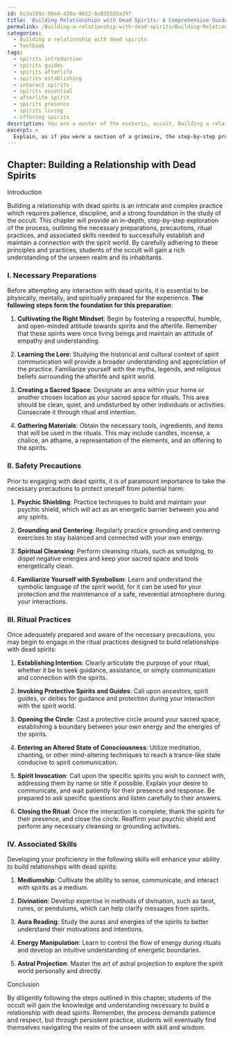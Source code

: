 ```yaml
---
id: 6c3a159c-96e4-430a-9612-8c835555a39f
title: 'Building Relationships with Dead Spirits: A Comprehensive Guide'
permalink: /Building-a-relationship-with-dead-spirits/Building-Relationships-with-Dead-Spirits-A-Comprehensive-Guide/
categories:
  - Building a relationship with dead spirits
  - Textbook
tags:
  - spirits introduction
  - spirits guides
  - spirits afterlife
  - spirits establishing
  - interact spirits
  - spirits essential
  - afterlife spirit
  - spirits presence
  - spirits living
  - offering spirits
description: You are a master of the esoteric, occult, Building a relationship with dead spirits and education, you have written many textbooks on the subject in ways that provide students with rich and deep understanding of the subject. You are being asked to write textbook-like sections on a topic and you do it with full context, explainability, and reliability in accuracy to the true facts of the topic at hand, in a textbook style that a student would easily be able to learn from, in a rich, engaging, and contextual way. Always include relevant context (such as formulas and history), related concepts, and in a way that someone can gain deep insights from.
excerpt: > 
  Explain, as if you were a section of a grimoire, the step-by-step process for a student of the occult to build a relationship with dead spirits, including necessary preparations, precautions, ritual practices, and associated skills. Be sure to provide in-depth information to empower initiates to gain rich knowledge and understanding in the realm of the unseen.
---
```

## Chapter: Building a Relationship with Dead Spirits

Introduction

Building a relationship with dead spirits is an intricate and complex practice which requires patience, discipline, and a strong foundation in the study of the occult. This chapter will provide an in-depth, step-by-step exploration of the process, outlining the necessary preparations, precautions, ritual practices, and associated skills needed to successfully establish and maintain a connection with the spirit world. By carefully adhering to these principles and practices, students of the occult will gain a rich understanding of the unseen realm and its inhabitants.

### I. Necessary Preparations

Before attempting any interaction with dead spirits, it is essential to be physically, mentally, and spiritually prepared for the experience. **The following steps form the foundation for this preparation**:

1. ****Cultivating the Right Mindset****: Begin by fostering a respectful, humble, and open-minded attitude towards spirits and the afterlife. Remember that these spirits were once living beings and maintain an attitude of empathy and understanding.

2. ****Learning the Lore****: Studying the historical and cultural context of spirit communication will provide a broader understanding and appreciation of the practice. Familiarize yourself with the myths, legends, and religious beliefs surrounding the afterlife and spirit world.

3. ****Creating a Sacred Space****: Designate an area within your home or another chosen location as your sacred space for rituals. This area should be clean, quiet, and undisturbed by other individuals or activities. Consecrate it through ritual and intention.

4. ****Gathering Materials****: Obtain the necessary tools, ingredients, and items that will be used in the rituals. This may include candles, incense, a chalice, an athame, a representation of the elements, and an offering to the spirits.

### II. Safety Precautions

Prior to engaging with dead spirits, it is of paramount importance to take the necessary precautions to protect oneself from potential harm:

1. ****Psychic Shielding****: Practice techniques to build and maintain your psychic shield, which will act as an energetic barrier between you and any spirits.

2. ****Grounding and Centering****: Regularly practice grounding and centering exercises to stay balanced and connected with your own energy.

3. ****Spiritual Cleansing****: Perform cleansing rituals, such as smudging, to dispel negative energies and keep your sacred space and tools energetically clean.

4. ****Familiarize Yourself with Symbolism****: Learn and understand the symbolic language of the spirit world, for it can be used for your protection and the maintenance of a safe, reverential atmosphere during your interactions.

### III. Ritual Practices

Once adequately prepared and aware of the necessary precautions, you may begin to engage in the ritual practices designed to build relationships with dead spirits:

1. ****Establishing Intention****: Clearly articulate the purpose of your ritual, whether it be to seek guidance, assistance, or simply communication and connection with the spirits.

2. ****Invoking Protective Spirits and Guides****: Call upon ancestors, spirit guides, or deities for guidance and protection during your interaction with the spirit world.

3. ****Opening the Circle****: Cast a protective circle around your sacred space, establishing a boundary between your own energy and the energies of the spirits.

4. ****Entering an Altered State of Consciousness****: Utilize meditation, chanting, or other mind-altering techniques to reach a trance-like state conducive to spirit communication.

5. ****Spirit Invocation****: Call upon the specific spirits you wish to connect with, addressing them by name or title if possible. Explain your desire to communicate, and wait patiently for their presence and response. Be prepared to ask specific questions and listen carefully to their answers.

6. ****Closing the Ritual****: Once the interaction is complete, thank the spirits for their presence, and close the circle. Reaffirm your psychic shield and perform any necessary cleansing or grounding activities.

### IV. Associated Skills

Developing your proficiency in the following skills will enhance your ability to build relationships with dead spirits:

1. ****Mediumship****: Cultivate the ability to sense, communicate, and interact with spirits as a medium.

2. ****Divination****: Develop expertise in methods of divination, such as tarot, runes, or pendulums, which can help clarify messages from spirits.

3. ****Aura Reading****: Study the auras and energies of the spirits to better understand their motivations and intentions.

4. ****Energy Manipulation****: Learn to control the flow of energy during rituals and develop an intuitive understanding of energetic boundaries.

5. ****Astral Projection****: Master the art of astral projection to explore the spirit world personally and directly.

Conclusion

By diligently following the steps outlined in this chapter, students of the occult will gain the knowledge and understanding necessary to build a relationship with dead spirits. Remember, the process demands patience and respect, but through persistent practice, students will eventually find themselves navigating the realm of the unseen with skill and wisdom.
